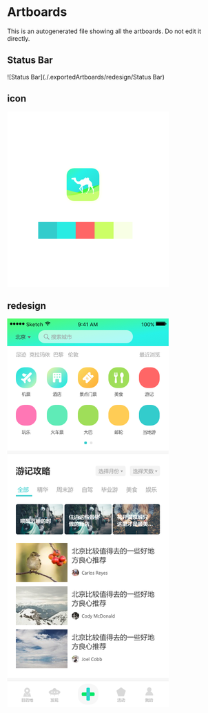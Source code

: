 # Artboards

This is an autogenerated file showing all the artboards. Do not edit it directly.

## Status Bar

![Status Bar](./.exportedArtboards/redesign/Status Bar)


## icon

![icon](./.exportedArtboards/redesign/icon.png)


## redesign

![redesign](./.exportedArtboards/redesign/redesign.png)

